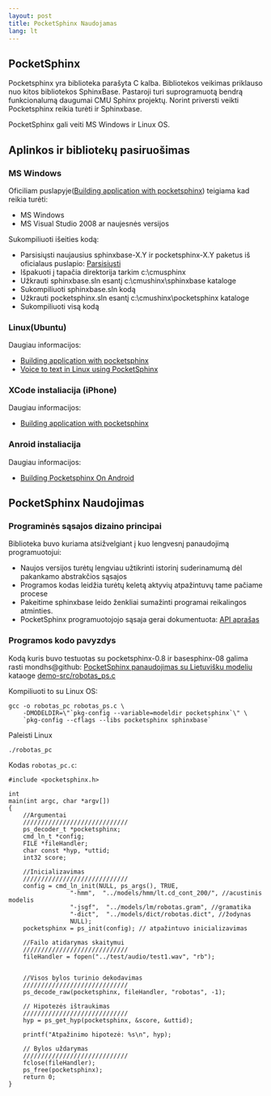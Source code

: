 ```yaml
---
layout: post 
title: PocketSphinx Naudojamas
lang: lt
---
```



PocketSphinx
---------------------

Pocketsphinx yra biblioteka parašyta C kalba. Bibliotekos veikimas 
priklauso nuo kitos bibliotekos SphinxBase. Pastaroji turi 
suprogramuotą bendrą funkcionalumą daugumai CMU Sphinx projektų. 
Norint priversti veikti Pocketsphinx reikia turėti ir Sphinxbase.

PocketSphinx gali veiti MS Windows ir Linux OS.

Aplinkos ir bibliotekų pasiruošimas
----------------------

### MS Windows

Oficiliam puslapyje([Building application with pocketsphinx][url-pocketSphinx-build]) teigiama kad reikia turėti: 

*   MS Windows
*   MS Visual Studio 2008 ar naujesnės versijos

Sukompiliuoti išeities kodą:

*   Parsisiųsti naujausius  sphinxbase-X.Y ir pocketsphinx-X.Y paketus 
iš oficialaus puslapio: [Parsisiųsti][url-pocketSphinx-download]
*   Išpakuoti į tapačia direktorija tarkim c:\cmusphinx
*   Užkrauti sphinxbase.sln esantį c:\cmushinx\sphinxbase kataloge
*   Sukompiliuoti sphinxbase.sln kodą 
* 	Užkrauti pocketsphinx.sln esantį c:\cmushinx\pocketsphinx kataloge
*   Sukompiliuoti visą kodą

### Linux(Ubuntu)

Daugiau informacijos:

*   [Building application with pocketsphinx][url-pocketSphinx-build]
*   [Voice to text in Linux using PocketSphinx][url-PocketSphinx-linux]


### XCode instaliacija (iPhone)

Daugiau informacijos:

*   [Building application with pocketsphinx][url-pocketSphinx-build]

### Anroid instaliacija 

Daugiau informacijos:

* [Building Pocketsphinx On Android][url-pocketSphinx-android]

PocketSphinx Naudojimas
----------------------

### Programinės sąsajos dizaino principai

Biblioteka buvo kuriama atsižvelgiant į kuo lengvesnį panaudojimą 
programuotojui:

*   Naujos versijos turėtų lengviau užtikrinti istorinį 
suderinamumą dėl pakankamo abstrakčios sąsajos
*   Programos kodas leidžia turėtų keletą aktyvių atpažintuvų 
tame pačiame procese
*   Pakeitime sphinxbase leido ženkliai sumažinti programai 
reikalingos atminties.
*   PocketSphinx programuotojojo sąsaja gerai dokumentuota: [API 
aprašas][url-pocketSphinx-api]

### Programos kodo pavyzdys

Kodą kuris buvo testuotas su pocketsphinx-0.8 ir basesphinx-08 galima 
rasti mondhs@github: [PocketSphinx panaudojimas su Lietuvišku 
modeliu][url-lt-pocketsphinx-tutorial] kataoge 
[demo-src/robotas_ps.c](https://github.com/mondhs/lt-pocketsphinx-tutorial/blob/master/impl/demo-src/robotas_ps.c)

Kompiliuoti to su Linux OS:

```
gcc -o robotas_pc robotas_ps.c \
    -DMODELDIR=\"`pkg-config --variable=modeldir pocketsphinx`\" \
    `pkg-config --cflags --libs pocketsphinx sphinxbase`
```

Paleisti Linux

```
./robotas_pc
```

Kodas `robotas_pc.c`:

```
#include <pocketsphinx.h>

int
main(int argc, char *argv[])
{
	//Argumentai
	/////////////////////////////
	ps_decoder_t *pocketsphinx;
	cmd_ln_t *config;
	FILE *fileHandler;
	char const *hyp, *uttid;
	int32 score;

	//Inicializavimas
	/////////////////////////////
	config = cmd_ln_init(NULL, ps_args(), TRUE,
			     "-hmm",  "../models/hmm/lt.cd_cont_200/", //acustinis modelis
			     "-jsgf",  "../models/lm/robotas.gram", //gramatika
			     "-dict",  "../models/dict/robotas.dict", //žodynas
			     NULL);
	pocketsphinx = ps_init(config); // atpažintuvo inicializavimas

	//Failo atidarymas skaitymui
	/////////////////////////////
	fileHandler = fopen("../test/audio/test1.wav", "rb");


	//Visos bylos turinio dekodavimas
	/////////////////////////////
	ps_decode_raw(pocketsphinx, fileHandler, "robotas", -1);

	// Hipotezės ištraukimas
	/////////////////////////////
	hyp = ps_get_hyp(pocketsphinx, &score, &uttid);

	printf("Atpažinimo hipotezė: %s\n", hyp);

	// Bylos uždarymas
	/////////////////////////////
	fclose(fileHandler);
    ps_free(pocketsphinx);
	return 0;
}
```


[url-PocketSphinx-linux]: http://ghatage.com/2012/12/voice-to-text-in-linux-using-pocketsphinx/ 	"PocketSphinx In Linux"
[url-pocketSphinx-build]: http://cmusphinx.sourceforge.net/wiki/tutorialpocketsphinx	"Building application"
[url-pocketSphinx-android]: http://cmusphinx.sourceforge.net/2011/05/building-pocketsphinx-on-android/   "Building Pocketsphinx On Android"
[url-pocketSphinx-download]: http://cmusphinx.sourceforge.net/wiki/download "CMU Sphinx Downloads"
[url-pocketSphinx-api]: http://cmusphinx.sourceforge.net/api/pocketsphinx/  "api pocketsphinx"
[url-lt-pocketsphinx-tutorial]: https://github.com/mondhs/lt-pocketsphinx-tutorial/tree/master/impl  "LT Pocketsphinx apmokymas(Mondhs)"
